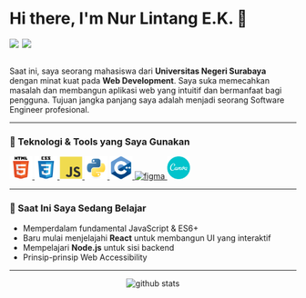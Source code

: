 # Hi there, I'm Nur Lintang E.K. 👋

<a href="https://www.linkedin.com/in/nur-lintang-ekasari-515a81238/" style="margin-right: 8px;">
  <picture>
    <source media="(prefers-color-scheme: dark)" srcset="https://cdn.jsdelivr.net/npm/simple-icons@v3/icons/linkedin.svg?&fill=white">
    <source media="(prefers-color-scheme: light)" srcset="https://cdn.jsdelivr.net/npm/simple-icons@v3/icons/linkedin.svg?&fill=0A66C2">
    <img align="left" width="22px" src="https://cdn.jsdelivr.net/npm/simple-icons@v3/icons/linkedin.svg?&fill=0A66C2">
  </picture>
</a>
<a href="mailto:nurlintang.ek@gmail.com">
  <picture>
    <source media="(prefers-color-scheme: dark)" srcset="https://cdn.jsdelivr.net/npm/simple-icons@v3/icons/gmail.svg?&fill=white">
    <source media="(prefers-color-scheme: light)" srcset="https://cdn.jsdelivr.net/npm/simple-icons@v3/icons/gmail.svg?&fill=EA4335">
    <img align="left" width="22px" src="https://cdn.jsdelivr.net/npm/simple-icons@v3/icons/gmail.svg?&fill=EA4335">
  </picture>
</a>

<br />
<br />

Saat ini, saya seorang mahasiswa dari **Universitas Negeri Surabaya** dengan minat kuat pada **Web Development**. Saya suka memecahkan masalah dan membangun aplikasi web yang intuitif dan bermanfaat bagi pengguna. Tujuan jangka panjang saya adalah menjadi seorang Software Engineer profesional.

---

### 🔧 Teknologi & Tools yang Saya Gunakan

<p align="left">
  <a href="https://www.w3.org/html/" target="_blank"> 
    <img src="https://raw.githubusercontent.com/devicons/devicon/master/icons/html5/html5-original-wordmark.svg" alt="html5" width="40" height="40"/> 
  </a>
  <a href="https://www.w3schools.com/css/" target="_blank"> 
    <img src="https://raw.githubusercontent.com/devicons/devicon/master/icons/css3/css3-original-wordmark.svg" alt="css3" width="40" height="40"/> 
  </a>
  <a href="https://developer.mozilla.org/en-US/docs/Web/JavaScript" target="_blank"> 
    <img src="https://raw.githubusercontent.com/devicons/devicon/master/icons/javascript/javascript-original.svg" alt="javascript" width="40" height="40"/> 
  </a>
  <a href="https://www.python.org" target="_blank"> 
    <img src="https://raw.githubusercontent.com/devicons/devicon/master/icons/python/python-original.svg" alt="python" width="40" height="40"/> 
  </a> 
  <a href="https://www.cplusplus.com/" target="_blank"> 
    <img src="https://raw.githubusercontent.com/devicons/devicon/master/icons/cplusplus/cplusplus-original.svg" alt="cplusplus" width="40" height="40"/> 
  </a> 
  <a href="https://www.figma.com/" target="_blank"> 
    <img src="https://www.vectorlogo.zone/logos/figma/figma-icon.svg" alt="figma" width="40" height="40"/> 
  </a>
  <a href="https://www.canva.com/" target="_blank"> 
    <img src="https://raw.githubusercontent.com/devicons/devicon/master/icons/canva/canva-original.svg" alt="canva" width="40" height="40"/> 
  </a> 
</p>

---

### 🌱 Saat Ini Saya Sedang Belajar

- Memperdalam fundamental JavaScript & ES6+
- Baru mulai menjelajahi **React** untuk membangun UI yang interaktif
- Mempelajari **Node.js** untuk sisi backend
- Prinsip-prinsip Web Accessibility

---

<p align="center">
  <img src="https://github-readme-stats.vercel.app/api?username=kein20&show_icons=true&theme=radical" alt="github stats" />
</p>
